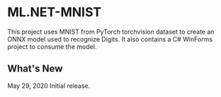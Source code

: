 # ML.NET-MNIST
This project uses MNIST from PyTorch torchvision dataset to create an ONNX model used to recognize Digits. It also contains a C# WinForms project to consume the model.

## What's New
May 29, 2020
Initial release.
